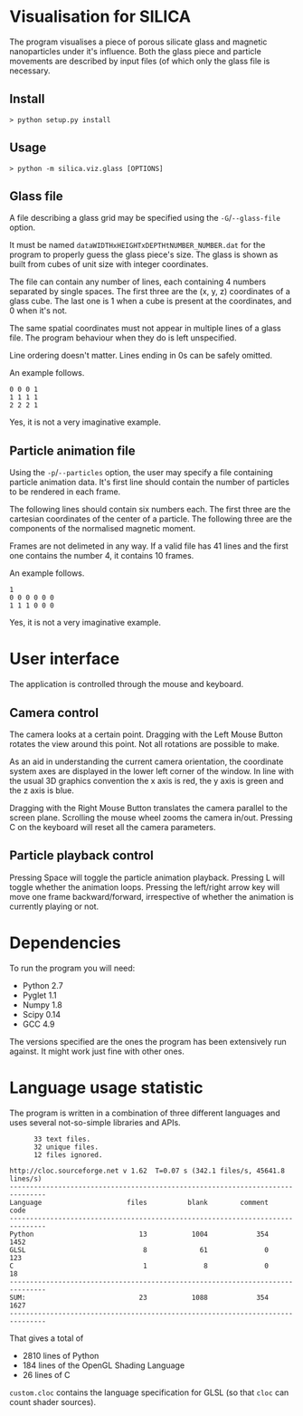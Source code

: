 # Visualisation for SILICA

The program visualises a piece of porous silicate glass and magnetic
nanoparticles under it's influence. Both the glass piece and particle movements
are described by input files (of which only the glass file is necessary.

## Install

```
> python setup.py install
```

## Usage

```
> python -m silica.viz.glass [OPTIONS]
```

## Glass file

A file describing a glass grid may be specified using the `-G`/`--glass-file`
option.

It must be named `dataWIDTHxHEIGHTxDEPTHtNUMBER_NUMBER.dat` for the
program to properly guess the glass piece's size. The glass is shown as built
from cubes of unit size with integer coordinates.

The file can contain any number of lines, each containing 4 numbers separated
by single spaces. The first three are the (x, y, z) coordinates of a glass
cube. The last one is 1 when a cube is present at the coordinates, and 0 when
it's not.

The same spatial coordinates must not appear in multiple lines of a glass file.
The program behaviour when they do is left unspecified.

Line ordering doesn't matter. Lines ending in 0s can be safely omitted.

An example follows.

```
0 0 0 1
1 1 1 1
2 2 2 1
```

Yes, it is not a very imaginative example.

## Particle animation file

Using the `-p`/`--particles` option, the user may specify a file containing
particle animation data. It's first line should contain the number of
particles to be rendered in each frame.

The following lines should contain six numbers each. The first three are the
cartesian coordinates of the center of a particle. The following three are the
components of the normalised magnetic moment.

Frames are not delimeted in any way. If a valid file has 41 lines and the first
one contains the number 4, it contains 10 frames.

An example follows.

```
1
0 0 0 0 0 0
1 1 1 0 0 0
```

Yes, it is not a very imaginative example.

# User interface

The application is controlled through the mouse and keyboard.

## Camera control

The camera looks at a certain point. Dragging with the Left Mouse Button
rotates the view around this point. Not all rotations are possible to make.

As an aid in understanding the current camera orientation, the coordinate
system axes are displayed in the lower left corner of the window. In line with
the usual 3D graphics convention the x axis is red, the y axis is green and the
z axis is blue.

Dragging with the Right Mouse Button translates the camera parallel to the
screen plane. Scrolling the mouse wheel zooms the camera in/out. Pressing C on
the keyboard will reset all the camera parameters.

## Particle playback control

Pressing Space will toggle the particle animation playback. Pressing L will
toggle whether the animation loops. Pressing the left/right arrow key will move
one frame backward/forward, irrespective of whether the animation is currently
playing or not.

# Dependencies

To run the program you will need:

* Python 2.7
* Pyglet 1.1
* Numpy 1.8
* Scipy 0.14
* GCC 4.9

The versions specified are the ones the program has been extensively run
against. It might work just fine with other ones.

# Language usage statistic

The program is written in a combination of three different languages and
uses several not-so-simple libraries and APIs.

```
      33 text files.
      32 unique files.
      12 files ignored.

http://cloc.sourceforge.net v 1.62  T=0.07 s (342.1 files/s, 45641.8 lines/s)
-------------------------------------------------------------------------------
Language                     files          blank        comment           code
-------------------------------------------------------------------------------
Python                          13           1004            354           1452
GLSL                             8             61              0            123
C                                1              8              0             18
-------------------------------------------------------------------------------
SUM:                            23           1088            354           1627
-------------------------------------------------------------------------------
```

That gives a total of

* 2810 lines of Python
* 184 lines of the OpenGL Shading Language
* 26 lines of C

`custom.cloc` contains the language specification for GLSL (so that `cloc` can
count shader sources).
